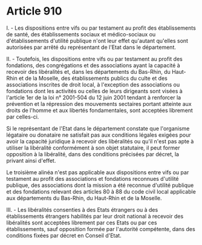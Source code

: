 # Article 910

I. - Les dispositions entre vifs ou par testament au profit des établissements de santé, des établissements sociaux et médico-sociaux ou d'établissements d'utilité publique n'ont leur effet qu'autant qu'elles sont autorisées par arrêté du représentant de l'Etat dans le département.

II. - Toutefois, les dispositions entre vifs ou par testament au profit des fondations, des congrégations et des associations ayant la capacité à recevoir des libéralités et, dans les départements du Bas-Rhin, du Haut-Rhin et de la Moselle, des établissements publics du culte et des associations inscrites de droit local, à l'exception des associations ou fondations dont les activités ou celles de leurs dirigeants sont visées à l'article 1er de la loi n° 2001-504 du 12 juin 2001 tendant à renforcer la prévention et la répression des mouvements sectaires portant atteinte aux droits de l'homme et aux libertés fondamentales, sont acceptées librement par celles-ci.

Si le représentant de l'Etat dans le département constate que l'organisme légataire ou donataire ne satisfait pas aux conditions légales exigées pour avoir la capacité juridique à recevoir des libéralités ou qu'il n'est pas apte à utiliser la libéralité conformément à son objet statutaire, il peut former opposition à la libéralité, dans des conditions précisées par décret, la privant ainsi d'effet.

Le troisième alinéa n'est pas applicable aux dispositions entre vifs ou par testament au profit des associations et fondations reconnues d'utilité publique, des associations dont la mission a été reconnue d'utilité publique et des fondations relevant des articles 80 à 88 du code civil local applicable aux départements du Bas-Rhin, du Haut-Rhin et de la Moselle.

III. - Les libéralités consenties à des Etats étrangers ou à des établissements étrangers habilités par leur droit national à recevoir des libéralités sont acceptées librement par ces Etats ou par ces établissements, sauf opposition formée par l'autorité compétente, dans des conditions fixées par décret en Conseil d'Etat.

